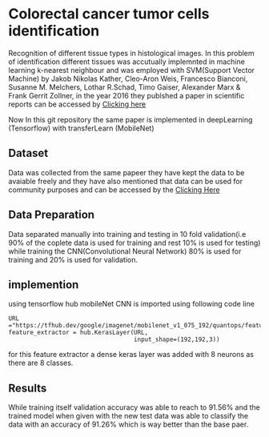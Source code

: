 # Colorectal cancer tumor cells identification
Recognition of different tissue types in histological images. In this problem of identification different tissues was accutually implemnted in machine learning 
k-nearest neighbour and was employed with SVM(Support Vector Machine) by Jakob Nikolas Kather, Cleo-Aron Weis, Francesco Bianconi, Susanne M. Melchers, Lothar R.Schad, Timo Gaiser, Alexander Marx & Frank Gerrit Zollner, in the year 2016 they publshed a paper in scientific reports can be accessed by [Clicking here](https://www.nature.com/articles/srep27988) 


Now In this git repository the same paper is implemented in deepLearning (Tensorflow) with transferLearn (MobileNet) 
## Dataset 

Data was collected from the same papeer they have kept the data to be avaiable freely and they have also mentioned that data can be used for community purposes and can be accessed by the [Clicking Here](https://zenodo.org/record/53735#collapseCitations) 

## Data Preparation 

Data separated manually into training and testing in 10 fold validation(i.e 90% of the coplete data is used for training and rest 10% is used for testing) while training the CNN(Convolutional Neural Network) 80% is used for training and 20% is used for validation.

## implemention 

using tensorflow hub mobileNet CNN is imported using following code line
```
URL ="https://tfhub.dev/google/imagenet/mobilenet_v1_075_192/quantops/feature_vector/3"
feature_extractor = hub.KerasLayer(URL,
                                   input_shape=(192,192,3))
```

for this feature extractor a dense keras layer was added with 8 neurons as there are 8 classes.

## Results 

While training itself validation accuracy was able to reach to 91.56% and the trained model when given with the new test data was able to classify the data with an accuracy of 91.26% which is way better than the base paer.